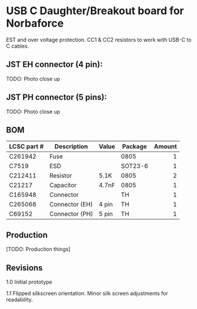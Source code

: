 # USB C Daughter/Breakout board for Norbaforce

EST and over voltage protection.  CC1 & CC2 resistors to work with USB-C to C cables.

## JST EH connector (4 pin):
TODO: Photo close up

## JST PH connector (5 pins): 
TODO: Photo close up

## BOM

| LCSC part # | Description   | Value | Package  | Amount |
| ----------- | ------------- | ----- | -------- | ------:|
| C261942     | Fuse          |       | 0805     | 1      |
| C7519       | ESD           |       | SOT23-6  | 1      |
| C212411     | Resistor      | 5.1K  | 0805     | 2      |
| C21217      | Capacitor     | 4.7nF | 0805     | 1      |
| C165948     | Connector     |       | TH       | 1      |
| C265068     | Connector (EH)| 4 pin | TH       | 1      |
| C69152      | Connector (PH)| 5 pin | TH       | 1      |

## Production
[TODO: Produciton things]


## Revisions
1.0 Initial prototype

1.1 Flipped silkscreen orientation.  Minor silk screen adjustments for readability.
